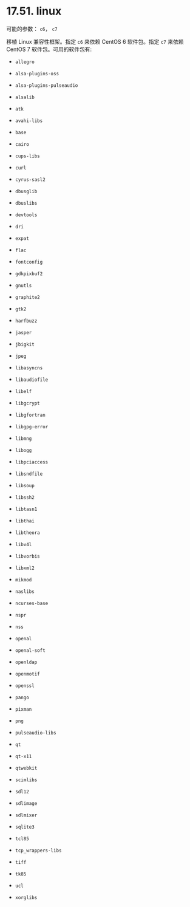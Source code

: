 # 17.51. linux

可能的参数： `c6`， `c7`

移植 Linux 兼容性框架。指定 `c6` 来依赖 CentOS 6 软件包。指定 `c7` 来依赖 CentOS 7 软件包。可用的软件包有:

* `allegro`

* `alsa-plugins-oss`

* `alsa-plugins-pulseaudio`

* `alsalib`

* `atk`

* `avahi-libs`

* `base`

* `cairo`

* `cups-libs`

* `curl`

* `cyrus-sasl2`

* `dbusglib`

* `dbuslibs`

* `devtools`

* `dri`

* `expat`

* `flac`

* `fontconfig`

* `gdkpixbuf2`

* `gnutls`

* `graphite2`

* `gtk2`

* `harfbuzz`

* `jasper`

* `jbigkit`

* `jpeg`

* `libasyncns`

* `libaudiofile`

* `libelf`

* `libgcrypt`

* `libgfortran`

* `libgpg-error`

* `libmng`

* `libogg`

* `libpciaccess`

* `libsndfile`

* `libsoup`

* `libssh2`

* `libtasn1`

* `libthai`

* `libtheora`

* `libv4l`

* `libvorbis`

* `libxml2`

* `mikmod`

* `naslibs`

* `ncurses-base`

* `nspr`

* `nss`

* `openal`

* `openal-soft`

* `openldap`

* `openmotif`

* `openssl`

* `pango`

* `pixman`

* `png`

* `pulseaudio-libs`

* `qt`

* `qt-x11`

* `qtwebkit`

* `scimlibs`

* `sdl12`

* `sdlimage`

* `sdlmixer`

* `sqlite3`

* `tcl85`

* `tcp_wrappers-libs`

* `tiff`

* `tk85`

* `ucl`

* `xorglibs`
